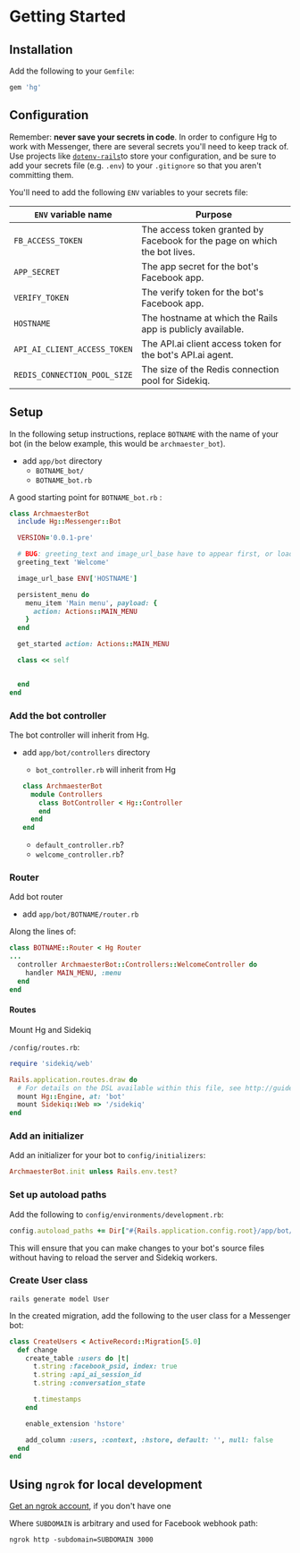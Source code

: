 # Getting Started

## Installation

Add the following to your `Gemfile`:

```ruby
gem 'hg'
```

## Configuration

Remember: **never save your secrets in code**. In order to configure Hg to work with Messenger, there are several secrets you'll need to keep track of. Use projects like [`dotenv-rails`](https://github.com/bkeepers/dotenv)to store your configuration, and be sure to add your secrets file \(e.g. `.env`\) to your `.gitignore` so that you aren't committing them.

You'll need to add the following `ENV` variables to your secrets file:

| `ENV` variable name | Purpose |
| --- | --- |
| `FB_ACCESS_TOKEN` | The access token granted by Facebook for the page on which the bot lives. |
| `APP_SECRET` | The app secret for the bot's Facebook app. |
| `VERIFY_TOKEN` | The verify token for the bot's Facebook app. |
| `HOSTNAME` | The hostname at which the Rails app is publicly available. |
| `API_AI_CLIENT_ACCESS_TOKEN` | The API.ai client access token for the bot's API.ai agent. |
| `REDIS_CONNECTION_POOL_SIZE` | The size of the Redis connection pool for Sidekiq. |

## Setup

In the following setup instructions, replace `BOTNAME` with the name of your bot \(in the below example, this would be `archmaester_bot`\).

* add `app/bot` directory
  * `BOTNAME_bot/` 
  * `BOTNAME_bot.rb`

A good starting point for `BOTNAME_bot.rb` :

```ruby
class ArchmaesterBot
  include Hg::Messenger::Bot

  VERSION='0.0.1-pre'

  # BUG: greeting_text and image_url_base have to appear first, or load errors will be thrown
  greeting_text 'Welcome'

  image_url_base ENV['HOSTNAME']

  persistent_menu do
    menu_item 'Main menu', payload: {
      action: Actions::MAIN_MENU
    }
  end

  get_started action: Actions::MAIN_MENU

  class << self


  end
end
```

### Add the bot controller

The bot controller will inherit from Hg.

* add `app/bot/controllers` directory
  *  `bot_controller.rb` will inherit from Hg 
  
  ```ruby
  class ArchmaesterBot
    module Controllers
      class BotController < Hg::Controller
      end
    end
  end
  ```
  
  *  `default_controller.rb`?
  *  `welcome_controller.rb`?
  
### Router

Add bot router

* add `app/bot/BOTNAME/router.rb`

Along the lines of:

```ruby
class BOTNAME::Router < Hg Router
...
  controller ArchmaesterBot::Controllers::WelcomeController do
    handler MAIN_MENU, :menu
  end
end
```

#### Routes

Mount Hg and Sidekiq

`/config/routes.rb`:

```ruby
require 'sidekiq/web'

Rails.application.routes.draw do
  # For details on the DSL available within this file, see http://guides.rubyonrails.org/routing.html
  mount Hg::Engine, at: 'bot'
  mount Sidekiq::Web => '/sidekiq'
end
```

### Add an initializer

Add an initializer for your bot to `config/initializers`:

```ruby
ArchmaesterBot.init unless Rails.env.test?
```

### Set up autoload paths

Add the following to `config/environments/development.rb`:

```ruby
config.autoload_paths += Dir["#{Rails.application.config.root}/app/bot/BOTNAME_bot/**"]
```

This will ensure that you can make changes to your bot's source files without having to reload the server and Sidekiq workers.

### Create User class

`rails generate model User`

In the created migration, add the following to the user class for a Messenger bot:

```ruby
class CreateUsers < ActiveRecord::Migration[5.0]
  def change
    create_table :users do |t|
      t.string :facebook_psid, index: true
      t.string :api_ai_session_id
      t.string :conversation_state

      t.timestamps
    end

    enable_extension 'hstore'

    add_column :users, :context, :hstore, default: '', null: false
  end
end
```

## Using `ngrok` for local development

[Get an ngrok account](https://ngrok.com), if you don't have one

Where `SUBDOMAIN` is arbitrary and used for Facebook webhook path:

`ngrok http -subdomain=SUBDOMAIN 3000`

